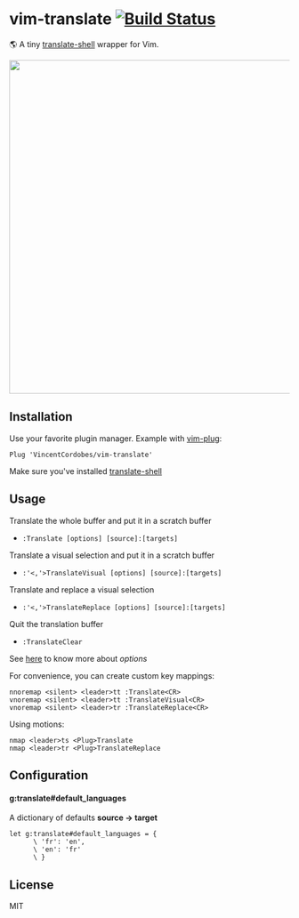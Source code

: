 vim-translate [![Build Status](https://travis-ci.org/VincentCordobes/vim-translate.svg?branch=master)](https://travis-ci.org/VincentCordobes/vim-translate)
=============

🌎 A tiny [translate-shell](https://github.com/soimort/translate-shell) wrapper for Vim.

<p align="center">
<img  width="600" src="https://user-images.githubusercontent.com/7091110/39960996-7012d8fa-562d-11e8-9216-b604d43ad284.gif"></img>
</p>


Installation
------------

Use your favorite plugin manager.
Example with [vim-plug](https://github.com/junegunn/vim-plug):

```vim
Plug 'VincentCordobes/vim-translate'
```
  
Make sure you've installed [translate-shell](https://github.com/soimort/translate-shell)

Usage
-----

Translate the whole buffer and put it in a scratch buffer
- `:Translate [options] [source]:[targets]`

Translate a visual selection and put it in a scratch buffer
- `:'<,'>TranslateVisual [options] [source]:[targets]`

Translate and replace a visual selection
- `:'<,'>TranslateReplace [options] [source]:[targets]`

Quit the translation buffer
- `:TranslateClear`

See [here](https://github.com/soimort/translate-shell#usage) to know more about _options_



For convenience, you can create custom key mappings:

```vim
nnoremap <silent> <leader>tt :Translate<CR>
vnoremap <silent> <leader>tt :TranslateVisual<CR>
vnoremap <silent> <leader>tr :TranslateReplace<CR>
```

Using motions:

```vim
nmap <leader>ts <Plug>Translate
nmap <leader>tr <Plug>TranslateReplace
```


Configuration
-------------

#### g:translate#default_languages

A dictionary of defaults **source → target**

```vim
let g:translate#default_languages = {
      \ 'fr': 'en',
      \ 'en': 'fr'
      \ }
```


License
-------

MIT
